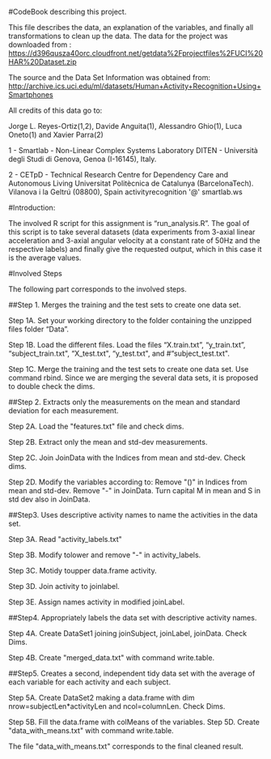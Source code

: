 #CodeBook describing this project.


This file describes the data, an explanation of the variables, and finally all transformations to clean up the data. 
The data for the project was downloaded from :
https://d396qusza40orc.cloudfront.net/getdata%2Fprojectfiles%2FUCI%20HAR%20Dataset.zip

The source and the Data Set Information was obtained from: 
http://archive.ics.uci.edu/ml/datasets/Human+Activity+Recognition+Using+Smartphones

All credits of this data go to:

Jorge L. Reyes-Ortiz(1,2), Davide Anguita(1), Alessandro Ghio(1), Luca Oneto(1) and Xavier Parra(2)

1 - Smartlab - Non-Linear Complex Systems Laboratory DITEN - Università degli Studi di Genova, Genoa (I-16145), Italy. 

2 - CETpD - Technical Research Centre for Dependency Care and Autonomous Living
Universitat Politècnica de Catalunya (BarcelonaTech). Vilanova i la Geltrú (08800), Spain
activityrecognition '@' smartlab.ws 

#Introduction:

The involved R script for this assignment is “run_analysis.R”. The goal of this script is to take several datasets (data experiments from 3-axial linear acceleration and 3-axial angular velocity at a constant rate of 50Hz and the respective labels) and finally give the requested output, which in this case it is the average values.

#Involved Steps

The following part corresponds to the involved steps.

##Step 1. Merges the training and the test sets to create one data set.

Step 1A. Set your working directory to the folder containing the unzipped files folder “Data”.

Step 1B. Load the different files. Load the files “X.train.txt”, “y_train.txt”, “subject_train.txt", “X_test.txt", “y_test.txt", and #“subject_test.txt".

Step 1C. Merge the training and the test sets to create one data set. Use command rbind. Since we are merging the several data sets, it is proposed to double check the dims.
 

##Step 2. Extracts only the measurements on the mean and standard deviation for each measurement.

Step 2A. Load the "features.txt" file and check dims.

Step 2B. Extract only the mean and std-dev measurements.

Step 2C. Join JoinData with the Indices from mean and std-dev. Check dims.

Step 2D. Modify the variables according to: Remove "()" in Indices from mean and std-dev.  Remove "-" in JoinData. Turn capital M in mean and S in std dev also in JoinData.


##Step3. Uses descriptive activity names to name the activities in the data set.

Step 3A. Read "activity_labels.txt"

Step 3B. Modify tolower and remove "-" in activity_labels.

Step 3C. Motidy toupper data.frame activity.

Step 3D. Join activity to joinlabel.

Step 3E. Assign names activity in modified joinLabel.


##Step4. Appropriately labels the data set with descriptive activity names.

Step 4A. Create DataSet1 joining joinSubject, joinLabel, joinData. Check Dims.

Step 4B. Create "merged_data.txt" with command write.table.


##Step5. Creates a second, independent tidy data set with the average of each variable for each activity and each subject.

Step 5A. Create DataSet2 making a data.frame with dim nrow=subjectLen*activityLen and ncol=columnLen. Check Dims.

Step 5B. Fill the data.frame with colMeans of the variables.
Step 5D. Create "data_with_means.txt" with command write.table.

The file "data_with_means.txt" corresponds to the final cleaned result.

